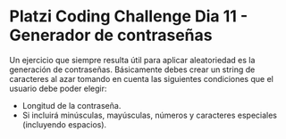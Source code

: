 # Platzi Coding Challenge Dia 11 - Generador de contraseñas

Un ejercicio que siempre resulta útil para aplicar aleatoriedad es la generación de contraseñas. Básicamente debes crear un string de caracteres al azar tomando en cuenta las siguientes condiciones que el usuario debe poder elegir:

* Longitud de la contraseña.
* Si incluirá minúsculas, mayúsculas, números y caracteres especiales (incluyendo espacios).